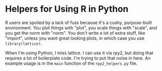 # Helpers for Using R in Python

R users are spoiled by a lack of fuss because it's a cushy,
purpose-built environment.  You plot things with "plot", you scale
things with "scale", and you get the norm with "norm".  You don't
write a lot of extra stuff, like "import", unless you want great
looking plots, in which case you use `library(lattice)`.

When I'm using Python, I miss lattice.  I can use it via rpy2, but
doing that requires a lot of boilerplate code.  I'm trying to put that
noise in here.  An example usage is in the `main` function of the
`rpy2_helpers.py` file.